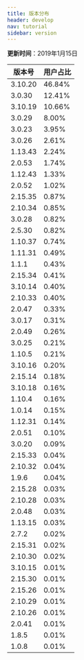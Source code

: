 ```yaml
---
title: 版本分布
header: develop
nav: tutorial
sidebar: version
---
```

**更新时间**：2019年1月15日

|版本号|用户占比|
|---|---|
|3.10.20|46.84%|
|3.0.30|12.41%|
|3.10.19|10.66%|
|3.0.29|8.00%|
|3.0.23|3.95%|
|3.0.26|2.61%|
|1.13.43|2.24%|
|2.0.53|1.74%|
|1.12.43|1.33%|
|2.0.52|1.02%|
|2.15.35|0.87%|
|2.10.34|0.85%|
|3.0.28|0.82%|
|2.5.30|0.82%|
|1.10.37|0.74%|
|1.11.31|0.49%|
|1.1.1|0.43%|
|2.15.34|0.41%|
|3.10.14|0.40%|
|2.10.33|0.40%|
|2.0.47|0.33%|
|3.0.17|0.31%|
|2.0.49|0.26%|
|3.0.25|0.21%|
|1.10.5|0.21%|
|3.10.16|0.20%|
|2.15.14|0.18%|
|3.10.18|0.16%|
|1.10.4|0.16%|
|1.0.14|0.15%|
|1.12.31|0.14%|
|2.0.51|0.10%|
|3.0.20|0.09%|
|2.15.33|0.04%|
|2.10.32|0.04%|
|1.9.6|0.04%|
|2.15.28|0.03%|
|2.10.28|0.03%|
|2.0.48|0.03%|
|1.13.15|0.03%|
|2.7.2|0.02%|
|2.15.31|0.02%|
|2.10.30|0.02%|
|3.10.15|0.01%|
|2.15.30|0.01%|
|2.15.26|0.01%|
|2.10.29|0.01%|
|2.10.26|0.01%|
|2.0.41|0.01%|
|1.8.5|0.01%|
|1.0.8|0.01%|
